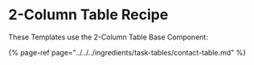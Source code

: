 # 2-Column Table Recipe

These Templates use the 2-Column Table Base Component:

{% page-ref page="../../../ingredients/task-tables/contact-table.md" %}



